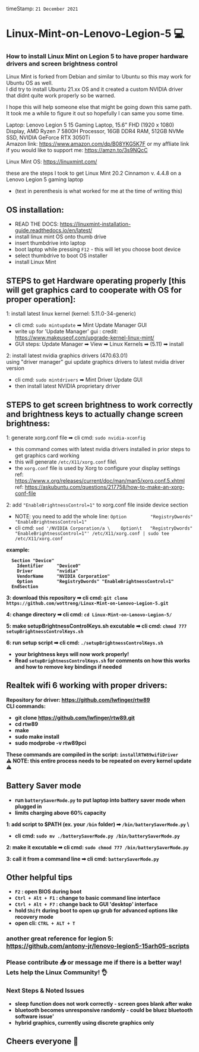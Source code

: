 timeStamp: `21 December 2021`

# Linux-Mint-on-Lenovo-Legion-5 💻
### How to install Linux Mint on Legion 5 to have proper hardware drivers and screen brightness control 
Linux Mint is forked from Debian and similar to Ubuntu so this may work for Ubuntu OS as well. \
I did try to install Ubuntu 21.xx OS and it created a custom NVIDIA driver that didnt quite work properly so be warned.

I hope this will help someone else that might be going down this same path. \
It took me a while to figure it out so hopefully I can same you some time.

Laptop: Lenovo Legion 5 15 Gaming Laptop, 15.6" FHD (1920 x 1080) Display, AMD Ryzen 7 5800H Processor, 16GB DDR4 RAM, 512GB NVMe SSD, NVIDIA GeForce RTX 3050Ti  
Amazon link: https://www.amazon.com/dp/B08YKG5K7F or my affliate link if you would like to support me: https://amzn.to/3s9NQcC

Linux Mint OS: https://linuxmint.com/

these are the steps I took to get Linux Mint 20.2 Cinnamon v. 4.4.8 on a Lenovo Legion 5 gaming laptop 
- (text in perenthesis is what worked for me at the time of writing this)

## OS installation:
* READ THE DOCS: https://linuxmint-installation-guide.readthedocs.io/en/latest/
* install linux mint OS onto thumb drive 
* insert thumbdrive into laptop
* boot laptop while pressing `F12` - this will let you choose boot device
* select thumbdrive to boot OS installer
* install Linux Mint

## STEPS to get Hardware operating properly [this will get graphics card to cooperate with OS for proper operation]: 

1: install latest linux kernel (kernel: 5.11.0-34-generic) 
  * cli cmd: `sudo mintupdate` ➡ Mint Update Manager GUI
  * write up for 'Update Manager' gui : credit: https://www.makeuseof.com/upgrade-kernel-linux-mint/ 
  * GUI steps: Update Manager ➡ View ➡ Linux Kernels ➡ (5.11) ➡ install 
  
2: install latest nvidia graphics drivers (470.63.01) \
using "driver manager" gui update graphics drivers to latest nvidia driver version 
  * cli cmd: `sudo mintdrivers` ➡ Mint Driver Update GUI
  * then install latest NVIDIA proprietary driver

## STEPS to get screen brightness to work correctly and brightness keys to actually change screen brightness:

1: generate xorg.conf file ➡ cli cmd: `sudo nvidia-xconfig` 
  * this command comes with latest nvidia drivers installed in prior steps to get graphics card working 
  * this will generate `/etc/X11/xorg.conf` file\
  * the `xorg.conf` file is used by Xorg to configure your display settings\
  ref: https://www.x.org/releases/current/doc/man/man5/xorg.conf.5.xhtml \
  ref: https://askubuntu.com/questions/217758/how-to-make-an-xorg-conf-file
  
2: add `"EnableBrightnessControl=1"` to xorg.conf file inside device section 
  * NOTE: you need to add the whole line: `Option         "RegistryDwords" "EnableBrightnessControl=1"`
  * cli cmd: `sed '/NVIDIA Corporation/a \    Option\t   "RegistryDwords" "EnableBrightnessControl=1"' /etc/X11/xorg.conf | sudo tee /etc/X11/xorg.conf` 

   <b> example: <b>
  ```
    Section "Device" 
      Identifier     "Device0" 
      Driver         "nvidia" 
      VendorName     "NVIDIA Corporation" 
      Option         "RegistryDwords" "EnableBrightnessControl=1" 
    EndSection 
 ```
 
 3: download this repository ➡ cli cmd: `git clone https://github.com/wottreng/Linux-Mint-on-Lenovo-Legion-5.git`
 
 4: change directory ➡ cli cmd: `cd Linux-Mint-on-Lenovo-Legion-5/`
 
 5: make setupBrightnessControlKeys.sh excutable ➡ cli cmd: `chmod 777 setupBrightnessControlKeys.sh`
 
 6: run setup script ➡ cli cmd: `./setupBrightnessControlKeys.sh`
 
 * your brightness keys will now work properly!
 * Read `setupBrightnessControlKeys.sh` for comments on how this works and how to remove key bindings if needed
 
 ## Realtek wifi 6 working with proper drivers:
 Repository for driver: https://github.com/lwfinger/rtw89 \
 CLI commands:
 * git clone https://github.com/lwfinger/rtw89.git
 * cd rtw89
 * make
 * sudo make install
 * sudo modprobe -v rtw89pci 
 
 These commands are compiled in the script: `installRTW89wifiDriver` \
 ⚠ NOTE: this entire process needs to be repeated on every kernel update ⚠
 
 ## Battery Saver mode
 * run `batterySaverMode.py` to put laptop into battery saver mode when plugged in
 * limits charging above 60% capacity
 
 1: add script to $PATH (ex. your `/bin` folder) ➡ `/bin/batterySaverMode.py` \
  * cli cmd: `sudo mv ./batterySaverMode.py /bin/batterySaverMode.py`
 
 2: make it excutable ➡ cli cmd: `sudo chmod 777 /bin/batterySaverMode.py`
 
 3: call it from a command line ➡ cli cmd: `batterySaverMode.py`
 
 ## Other helpful tips
 * ` F2 ` : open BIOS during boot
 * ` Ctrl + Alt + F1 ` : change to basic command line interface
 * ` Ctrl + Alt + F7 ` : change back to GUI 'desktop' interface
 * hold `Shift` during boot to open up grub for advanced options like recovery mode
 * open cli: `CTRL + ALT + T`
 
 ### another great reference for legion 5: https://github.com/antony-jr/lenovo-legion5-15arh05-scripts
 
 ### Please contribute 📥 or message me if there is a better way! Lets help the Linux Community! 👌
 
 ### Next Steps & Noted Issues
 * sleep function does not work correctly - screen goes blank after wake
 * bluetooth becomes unresponsive randomly - could be bluez bluetooth software issue'
 * hybrid graphics, currently using discrete graphics only 
 
 ## Cheers everyone 🍺 
